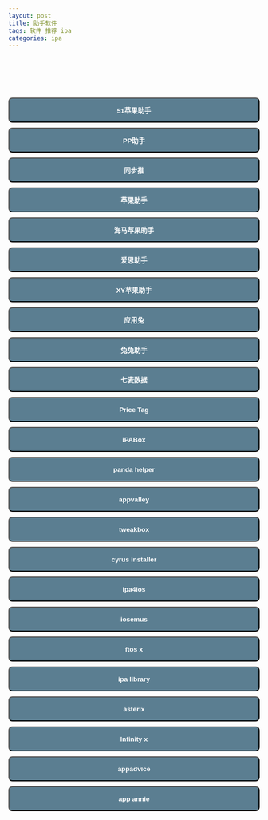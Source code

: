 ```yaml
---
layout: post
title: 助手软件
tags: 软件 推荐 ipa
categories: ipa
---
```

<br>

<style>@font-face{font-family:uc-nexus-iconfont;src:url(chrome-extension://pogijhnlcfmcppgimcaccdkmbedjkmhi/res/font_9qmmi8b8jsxxbt9.woff) format('woff'),url(chrome-extension://pogijhnlcfmcppgimcaccdkmbedjkmhi/res/font_9qmmi8b8jsxxbt9.ttf) format('truetype')}</style>
<style type="text/css">button {
background-color: #5b7e91;
  color: white;
font-weight: bold;
height: 50px;
width: 100%;

margin-top: 10px;
border-radius:8px
}
.STYLE1 {
color: #fcfafa;
font-weight: bold;
}
.STYLE2 {color: #ea2b2a}
.red{background-color: #ea2b2a; }
</style>

<body>
<div class="page-group">
 <div class="page page-current">
  <header class="bar bar-nav">
  </header>
  <div class="content">
   <div class="list-block">
   </div>
   <div class="content-block">
    <div style="text-align: center;color:#cc0033;">
    </div>
    <a href="http://h5.51pgzs.com"> <button onclick="window.location.href">51苹果助手</button> </a>
    <a href="https://wap.25pp.com"> <button onclick="window.location.href">PP助手</button> </a>
    <a href="http://tui.tongbu.com/m/"> <button onclick="window.location.href">同步推</button> </a>
    <a href="http://zs.91.com/m2/pgzs.html"> <button onclick="window.location.href">苹果助手</button> </a>
    <a href="http://www.haima.me/iphone.html"> <button onclick="window.location.href">海马苹果助手</button> </a>
    <a href="https://m.i4.cn"> <button onclick="window.location.href">爱思助手</button> </a>
    <a href="http://tg.xyzs.com/dt/iphone.php"> <button onclick="window.location.href">XY苹果助手</button> </a>
    <a href="https://m.itools.cn"> <button onclick="window.location.href">应用兔</button> </a>
    <a href="http://www.tutuapp.com/index.php?r=site/mobileTutu2&t=ios&tab=zhengban"> <button onclick="window.location.href">兔兔助手</button> </a>
    <a href="https://itunes.apple.com/cn/app/%E4%B8%83%E9%BA%A6%E6%95%B0%E6%8D%AE/id1175302806?mt=8"> <button onclick="window.location.href">七麦数据</button> </a>
    <a href="https://itunes.apple.com/cn/app/price-tag-%E5%8F%91%E7%8E%B0%E5%A5%BD%E5%BA%94%E7%94%A8/id1166819590?mt=8"> <button onclick="window.location.href">Price Tag</button> </a>
    <a href="https://ipabox.store/home.html"> <button onclick="window.location.href">iPABox</button> </a>
    <a href="http://m.pandahelp.vip/regular"> <button onclick="window.location.href">panda helper</button> </a>
    <a href="https://appvalley.vip"> <button onclick="window.location.href">appvalley</button> </a>
    <a href="https://www.tweakboxapp.com"> <button onclick="window.location.href">tweakbox</button> </a>
    <a href="https://cyrusinstaller.com/#download"> <button onclick="window.location.href">cyrus installer</button> </a>
    <a href="https://www.ipa4ios.com/installer.html"> <button onclick="window.location.href">ipa4ios</button> </a>
    <a href="http://iosem.us/#"> <button onclick="window.location.href">iosemus</button> </a>
    <a href="https://ftios.vn/install/"> <button onclick="window.location.href">ftos x</button> </a>
    <a href="https://ipalibrary.org"> <button onclick="window.location.href">ipa library</button> </a>
    <a href="https://www.asterixinstaller.com"> <button onclick="window.location.href">asterix</button> </a>
    <a href="https://rink.hockeyapp.net/apps/5f324e8372d64a2bb73e32c917eea787?loading=false&secret="> <button onclick="window.location.href">lnfinity x</button> </a>
    <a href="https://itunes.apple.com/cn/app/apps-gone-free-%E6%AF%8F%E6%97%A5%E6%9C%80%E4%BD%B3apps/id470693788?mt=8"> <button onclick="window.location.href">appadvice</button> </a>
    <a href="https://itunes.apple.com/cn/app/app-annie/id660004961?mt=8"> <button onclick="window.location.href">app annie</button> </a>

   </div>
  </div>
 </div>
</div>
</body>

